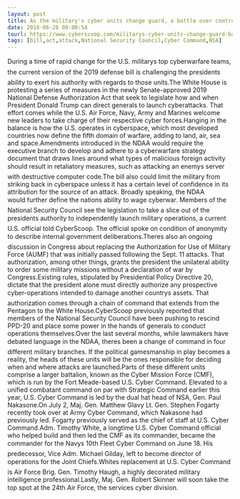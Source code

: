 ```yaml
---
layout: post
title: As the military's cyber units change guard, a battle over control rages on
date: 2018-06-28 00:00:54
tourl: https://www.cyberscoop.com/militarys-cyber-units-change-guard-battle-control-rages/?category_news=technology
tags: [bill,act,attack,National Security Council,Cyber Command,NSA]
---
```

During a time of rapid change for the U.S. militarys top cyberwarfare teams, the current version of the 2019 defense bill is challenging the presidents ability to exert his authority with regards to those units.The White House is protesting a series of measures in the newly Senate-approved 2019 National Defense Authorization Act that seek to legislate how and when President Donald Trump can direct generals to launch cyberattacks. That effort comes while the U.S. Air Force, Navy, Army and Marines welcome new leaders to take charge of their respective cyber forces.Hanging in the balance is how the U.S. operates in cyberspace, which most developed countries now define the fifth domain of warfare, adding to land, air, sea and space.Amendments introduced in the NDAA would require the executive branch to develop and adhere to a cyberwarfare strategy document that draws lines around what types of malicious foreign activity should result in retaliatory measures, such as attacking an enemys server with destructive computer code.The bill also could limit the military from striking back in cyberspace unless it has a certain level of confidence in its attribution for the source of an attack. Broadly speaking, the NDAA would further define the nations ability to wage cyberwar. Members of the National Security Council see the legislation to take a slice out of the presidents authority to independently launch military operations, a current U.S. official told CyberScoop. The official spoke on condition of anonymity to describe internal government deliberations.Theres also an ongoing discussion in Congress about replacing the Authorization for Use of Military Force (AUMF) that was initially passed following the Sept. 11 attacks. That authorization, among other things, grants the president the unilateral ability to order some military missions without a declaration of war by Congress.Existing rules, stipulated by Presidential Policy Directive 20, dictate that the president alone must directly authorize any prospective cyber-operations intended to damage another countrys assets. That authorization comes through a chain of command that extends from the Pentagon to the White House.CyberScoop previously reported that members of the National Security Council have been pushing to rescind PPD-20 and place some power in the hands of generals to conduct operations themselves.Over the last several months, while lawmakers have debated language in the NDAA, theres been a change of command in four different military branches. If the political gamesmanship in play becomes a reality, the heads of these units will be the ones responsible for deciding when and where attacks are launched.Parts of these different units comprise a larger battalion, known as the Cyber Mission Force (CMF), which is run by the Fort Meade-based U.S. Cyber Command. Elevated to a unified combatant command on par with Strategic Command earlier this year, U.S. Cyber Command is led by the dual hat head of NSA, Gen. Paul Nakasone.On July 2, Maj. Gen. Matthew Glavy Lt. Gen. Stephen Fogarty recently took over at Army Cyber Command, which Nakasone had previously led. Fogarty previously served as the chief of staff at U.S. Cyber Command.Adm. Timothy White, a longtime U.S. Cyber Command official who helped build and then led the CMF as its commander, became the commander for the Navys 10th Fleet Cyber Command on June 18. His predecessor, Vice Adm. Michael Gilday, left to become director of operations for the Joint Chiefs.Whites replacement at U.S. Cyber Command is Air Force Brig. Gen. Timothy Haugh, a highly decorated military intelligence professional.Lastly, Maj. Gen. Robert Skinner will soon take the top spot at the 24th Air Force, the services cyber division.